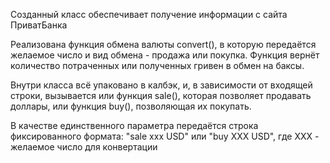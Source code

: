 Созданный класс обеспечивает получение информации с сайта ПриватБанка

Реализована функция обмена валюты convert(), в которую передаётся желаемое число и вид обмена - продажа или покупка.
Функция вернёт количество потраченных или полученных гривен в обмен на баксы.

Внутри класса всё упаковано в калбэк, и, в зависимости от входящей строки, вызывается или функция sale(), которая позволяет продавать доллары, или функция buy(), позволяющая их покупать.

В качестве единственного параметра передаётся строка фиксированного формата:
"sale xxx USD" или "buy ХХХ USD", где XXX - желаемое число для конвертации
